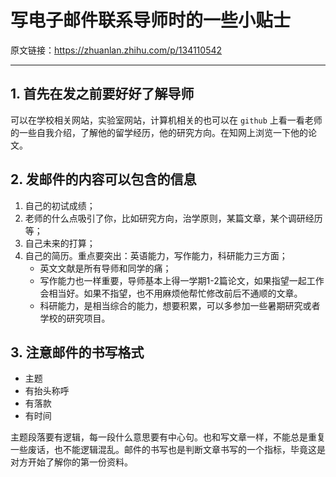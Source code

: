 # 写电子邮件联系导师时的一些小贴士

原文链接：<https://zhuanlan.zhihu.com/p/134110542>

---

## 1. 首先在发之前要好好了解导师

可以在学校相关网站，实验室网站，计算机相关的也可以在 `github` 上看一看老师的一些自我介绍，了解他的留学经历，他的研究方向。在知网上浏览一下他的论文。

## 2. 发邮件的内容可以包含的信息

1. 自己的初试成绩；
2. 老师的什么点吸引了你，比如研究方向，治学原则，某篇文章，某个调研经历等；
3. 自己未来的打算；
4. 自己的简历。重点要突出：英语能力，写作能力，科研能力三方面；
    - 英文文献是所有导师和同学的痛；
    - 写作能力也一样重要，导师基本上得一学期1-2篇论文，如果指望一起工作会相当好。如果不指望，也不用麻烦他帮忙修改前后不通顺的文章。
    - 科研能力，是相当综合的能力，想要积累，可以多参加一些暑期研究或者学校的研究项目。

## 3. 注意邮件的书写格式

- 主题
- 有抬头称呼
- 有落款
- 有时间

主题段落要有逻辑，每一段什么意思要有中心句。也和写文章一样，不能总是重复一些废话，也不能逻辑混乱。邮件的书写也是判断文章书写的一个指标，毕竟这是对方开始了解你的第一份资料。
